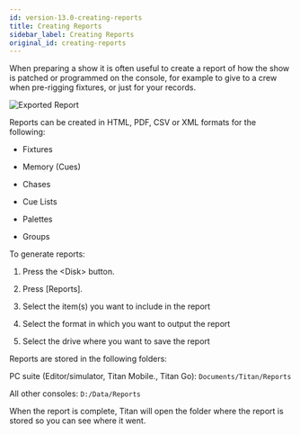 ```yaml
---
id: version-13.0-creating-reports
title: Creating Reports
sidebar_label: Creating Reports
original_id: creating-reports
---
```


When preparing a show it is often useful to create a report of how the
show is patched or programmed on the console, for example to give to a
crew when pre-rigging fixtures, or just for your records.

![Exported Report](/docs/images/Exported-Report.png)

Reports can be created in HTML, PDF, CSV or XML formats for the
following:

-   Fixtures

-   Memory (Cues)

-   Chases

-   Cue Lists

-   Palettes

-   Groups

To generate reports:

1. Press the \<Disk\> button.

2. Press \[Reports\].

3. Select the item(s) you want to include in the report

4. Select the format in which you want to output the report

5. Select the drive where you want to save the report

Reports are stored in the following folders:

PC suite (Editor/simulator, Titan Mobile., Titan Go):
`Documents/Titan/Reports`

All other consoles: `D:/Data/Reports`

When the report is complete, Titan will open the folder where the report
is stored so you can see where it went.
